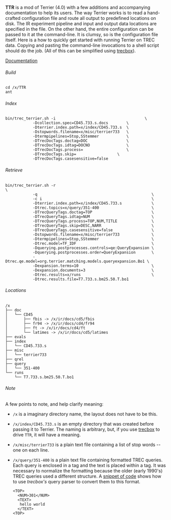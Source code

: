 **TTR** is a mod of Terrier (4.0) with a few additions and
accompanying documentation to help its users. The way Terrier works is
to read a hand-crafted configuration file and route all output to
predefined locations on disk. The IR experiment pipeline and input and
output data locations are specified in the file. On the other hand,
the entire configuration can be passed to it at the command-line. It
is clumsy, so is the configuration file itself. Here is a how to
quickly get started with running Terrier on TREC data. Copying and
pasting the command-line invocations to a shell script should do the
job. (All of this can be simplified using [trecbox][trb]).

[Documentation][ttrd]

###### Build

```
cd /x/TTR
ant
```

###### Index

```
bin/trec_terrier.sh -i                                       \
		    -Dcollection.spec=CD45.733.s.docs        \
		    -Dterrier.index.path=x/index/CD45.733.s  \
		    -Dstopwords.filename=x/misc/terrier733   \
		    -Dtermpipelines=Stop,SStemmer            \
		    -DTrecDocTags.doctag=DOC                 \
		    -DTrecDocTags.idtag=DOCNO                \
		    -DTrecDocTags.process=                   \
		    -DTrecDocTags.skip=		             \
		    -DTrecDocTags.casesensitive=false
```

###### Retrieve

```
bin/trec_terrier.sh -r                                                  \
		    -q                                                  \
		    -c i                                                \
		    -Dterrier.index.path=x/index/CD45.733.s             \
		    -Dtrec.topics=x/query/351-400                       \
		    -DTrecQueryTags.doctag=TOP                          \
		    -DTrecQueryTags.idtag=NUM                           \
		    -DTrecQueryTags.process=TOP,NUM,TITLE               \
		    -DTrecQueryTags.skip=DESC,NARR                      \
		    -DTrecQueryTags.casesensitive=false                 \
		    -Dstopwords.filename=x/misc/terrier733              \
		    -Dtermpipelines=Stop,SStemmer                       \
		    -Dtrec.model=TF_IDF                                 \
		    -Dquerying.postprocesses.controls=qe:QueryExpansion \
		    -Dquerying.postprocesses.order=QueryExpansion       \
		    -Dtrec.qe.model=org.terrier.matching.models.queryexpansion.Bo1 \
 		    -Dexpansion.terms=10                                \
		    -Dexpansion.documents=3                             \
		    -Dtrec.results=x/runs                               \
		    -Dtrec.results.file=T7.733.s.bm25.50.T.bo1
```

###### Locations

```
/x
├── doc
│   └── CD45
│       ├── fbis -> /x/ir/docs/cd5/fbis
│       ├── fr94 -> /x/ir/docs/cd4/fr94
│       ├── ft -> /x/ir/docs/cd4/ft
│       └── latimes -> /x/ir/docs/cd5/latimes
├── evals
├── index
│   └── CD45.733.s
├── misc
│   └── terrier733
├── qrel
├── query
│   └── 351-400
└── runs
    └── T7.733.s.bm25.50.T.bo1

```

###### Note

A few points to note, and help clarify meaning:

- `/x` is a imaginary directory name, the layout does not have to be
  this.

- `/x/index/CD45.733.s` is an empty directory that was created before
  passing it to Terrier. The naming is arbitrary, but, if you use
  [trecbox][trb] to drive `TTR`, it will have a meaning.

- `/x/misc/terrier733` is a plain text file containing a list of stop
  words -- one on each line.

- `/x/query/351-400` is a plain text file containing formatted TREC
  queries. Each query is enclosed in a <TOP> tag and the text is
  placed within a <TEXT> tag. It was necessary to normalize the
  formatting because the older (early 1990's) TREC queries used a
  different structure. A [snippet of code][trbq] shows how to use
  _trecbox's_ query parser to convert them to this format.

  ```
  <TOP>
    <NUM>301</NUM>
    <TEXT>
     hello world
    </TEXT>
  <TOP>
  ```

[ttrd]: http://kak.tx0.org/IR/TTR/Doc/
[trb]:  http://kak.tx0.org/IR/trecbox/
[trbq]: http://kak.tx0.org/IR/trecbox/Doc/Query-Parser

